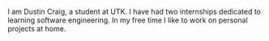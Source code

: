 I am Dustin Craig, a student at UTK. I have had two internships dedicated to learning software engineering. In my free time I like to work on personal projects at home. 
